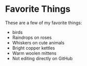 # Favorite Things

These are a few of my favorite things:

- birds
- Raindrops on roses
- Whiskers on cute animals
- Bright copper kettles
- Warm woolen mittens
- Not editing directly on GitHub
